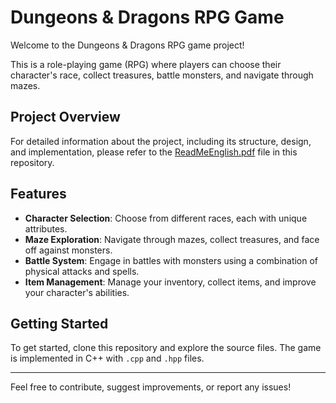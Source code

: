 # Dungeons & Dragons RPG Game

Welcome to the Dungeons & Dragons RPG game project!

This is a role-playing game (RPG) where players can choose their character's race, collect treasures, battle monsters, and navigate through mazes.

## Project Overview

For detailed information about the project, including its structure, design, and implementation, please refer to the [ReadMeEnglish.pdf](ReadMeEnglish.pdf) file in this repository.

## Features

- **Character Selection**: Choose from different races, each with unique attributes.
- **Maze Exploration**: Navigate through mazes, collect treasures, and face off against monsters.
- **Battle System**: Engage in battles with monsters using a combination of physical attacks and spells.
- **Item Management**: Manage your inventory, collect items, and improve your character's abilities.

## Getting Started

To get started, clone this repository and explore the source files. The game is implemented in C++ with `.cpp` and `.hpp` files.

---

Feel free to contribute, suggest improvements, or report any issues!
